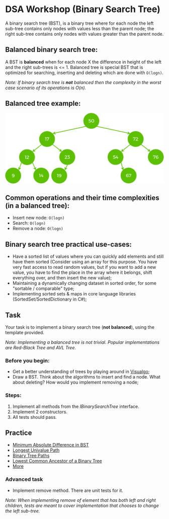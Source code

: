 # DSA Workshop (Binary Search Tree)

A binary search tree (BST), is a binary tree where for each node the left sub-tree contains only nodes with values less than the parent node; the right sub-tree contains only nodes with values greater than the parent node. 

## Balanced binary search tree:

A BST is **balanced** when for each node X the difference in height of the left and the right sub-trees is <= 1. Balanced tree is special BST that is optimized for searching, inserting and deleting which are done with `O(logn)`.

*Note: If binary search tree is **not** balanced then the complexity in the worst case scenario of its operations is O(n).*

## Balanced tree example:

![picture](Images/bst.png)

## Common operations and their time complexities (in a balanced tree):

- Insert new node: `O(logn)`
- Search: `O(logn)`
- Remove a node: `O(logn)`

## Binary search tree practical use-cases:

- Have a sorted list of values where you can quickly add elements and still have them sorted (Consider using an array for this purpose. You have very fast access to read random values, but if you want to add a new value, you have to find the place in the array where it belongs, shift everything over, and then insert the new value);
- Maintaining a dynamically changing dataset in sorted order, for some "sortable / comparable" type;
- Implementing sorted sets & maps in core language libraries (SortedSet/SortedDictionary in C#);

## Task

Your task is to implement a binary search tree (**not balanced**), using the template provided.

*Note: Implementing a balanced tree is not trivial. Popular implementations are Red-Black Tree and AVL Tree.*

### Before you begin:

- Get a better understanding of trees by playing around in [Visualgo](https://visualgo.net/en/bst);
- Draw a BST. Think about the algorithms to insert and find a node. What about deleting? How would you implement removing a node;

### Steps:

1. Implement all methods from the *IBinarySearchTree* interface.
2. Implement 2 constructors.
3. All tests should pass.

## Practice

- [Minimum Absolute Difference in BST](https://leetcode.com/problems/minimum-absolute-difference-in-bst/)  
- [Longest Univalue Path](https://leetcode.com/problems/longest-univalue-path/description/)  
- [Binary Tree Paths](https://leetcode.com/problems/binary-tree-paths/description/)  
- [Lowest Common Ancestor of a Binary Tree](https://leetcode.com/problems/lowest-common-ancestor-of-a-binary-tree/description/)  
- [More](https://leetcode.com/problemset/all/?search=bst)

### Advanced task

- Implement remove method. There are unit tests for it.

*Note: When implementing remove of element that has both left and right children, tests are meant to cover implementation that chooses to change the left sub-tree.*
